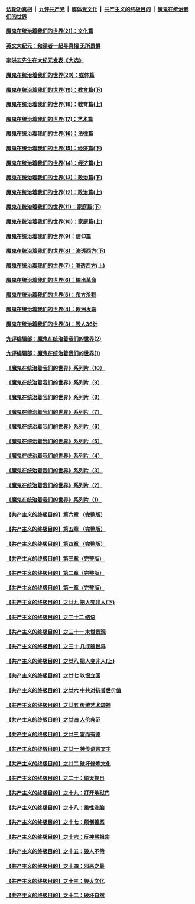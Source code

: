 

####  [法轮功真相](../../../../basic/blob/master/README.md?t=12261931) &nbsp;|&nbsp; [九评共产党](../../../../9ping.md/blob/master/README.md?t=12261931) &nbsp;|&nbsp; [解体党文化](../../../../jtdwh.md/blob/master/README.md?t=12261931)  &nbsp;|&nbsp; [共产主义的终极目的](../../../../gczydzjmd.md/blob/master/README.md?t=12261931) &nbsp;|&nbsp; [魔鬼在统治我们的世界](../../../../mgztzwmdsj.md/blob/master/README.md?t=12261931) 

#### [魔鬼在统治着我们的世界(21)：文化篇](../pages/nsc422/n10597706.md?t=12261931) 

#### [英文大纪元：和读者一起寻真相 无所畏惧](../pages/nsc422/n12542027.md?t=12261931) 

#### [李洪志先生在大纪元发表《大选》](../pages/nsc422/n12534746.md?t=12261931) 

#### [魔鬼在统治着我们的世界(20)：媒体篇](../pages/nsc422/n10586579.md?t=12261931) 

#### [魔鬼在统治着我们的世界(19)：教育篇(下)](../pages/nsc422/n10564808.md?t=12261931) 

#### [魔鬼在统治着我们的世界(18)：教育篇(上)](../pages/nsc422/n10526970.md?t=12261931) 

#### [魔鬼在统治着我们的世界(17)：艺术篇](../pages/nsc422/n10499093.md?t=12261931) 

#### [魔鬼在统治着我们的世界(16)：法律篇](../pages/nsc422/n10485969.md?t=12261931) 

#### [魔鬼在统治着我们的世界(15)：经济篇(下)](../pages/nsc422/n10469975.md?t=12261931) 

#### [魔鬼在统治着我们的世界(14)：经济篇(上)](../pages/nsc422/n10457370.md?t=12261931) 

#### [魔鬼在统治着我们的世界(13)：政治篇(下)](../pages/nsc422/n10448270.md?t=12261931) 

#### [魔鬼在统治着我们的世界(12)：政治篇(上)](../pages/nsc422/n10444576.md?t=12261931) 

#### [魔鬼在统治着我们的世界(11)：家庭篇(下)](../pages/nsc422/n10440961.md?t=12261931) 

#### [魔鬼在统治着我们的世界(10)：家庭篇(上)](../pages/nsc422/n10435448.md?t=12261931) 

#### [魔鬼在统治着我们的世界(9)：信仰篇](../pages/nsc422/n10432159.md?t=12261931) 

#### [魔鬼在统治着我们的世界(8)：渗透西方(下)](../pages/nsc422/n10429603.md?t=12261931) 

#### [魔鬼在统治着我们的世界(7)：渗透西方(上)](../pages/nsc422/n10426013.md?t=12261931) 

#### [魔鬼在统治着我们的世界(6)：输出革命](../pages/nsc422/n10421536.md?t=12261931) 

#### [魔鬼在统治着我们的世界(5)：东方杀戮](../pages/nsc422/n10417707.md?t=12261931) 

#### [魔鬼在统治着我们的世界(4)：欧洲发端](../pages/nsc422/n10414890.md?t=12261931) 

#### [魔鬼在统治着我们的世界(3)：毁人36计](../pages/nsc422/n10411583.md?t=12261931) 

#### [九评编辑部：魔鬼在统治着我们的世界(2)](../pages/nsc422/n10410036.md?t=12261931) 

#### [九评编辑部：魔鬼在统治着我们的世界(1)](../pages/nsc422/n10406825.md?t=12261931) 

#### [《魔鬼在统治着我们的世界》系列片（10）](../pages/nsc422/n12292670.md?t=12261931) 

#### [《魔鬼在统治着我们的世界》系列片（9）](../pages/nsc422/n12290859.md?t=12261931) 

#### [《魔鬼在统治着我们的世界》系列片（8）](../pages/nsc422/n12287445.md?t=12261931) 

#### [《魔鬼在统治着我们的世界》系列片（7）](../pages/nsc422/n12283425.md?t=12261931) 

#### [《魔鬼在统治着我们的世界》系列片（6）](../pages/nsc422/n12282314.md?t=12261931) 

#### [《魔鬼在统治着我们的世界》系列片（5）](../pages/nsc422/n12281419.md?t=12261931) 

#### [《魔鬼在统治着我们的世界》系列片（4）](../pages/nsc422/n12274024.md?t=12261931) 

#### [《魔鬼在统治着我们的世界》系列片（3）](../pages/nsc422/n12271322.md?t=12261931) 

#### [《魔鬼在统治着我们的世界》系列片（2）](../pages/nsc422/n12269049.md?t=12261931) 

#### [《魔鬼在统治着我们的世界》系列片（1）](../pages/nsc422/n12267575.md?t=12261931) 

#### [【共产主义的终极目的】第六章 （完整版）](../pages/nsc422/n11428913.md?t=12261931) 

#### [【共产主义的终极目的】第五章 （完整版）](../pages/nsc422/n11428912.md?t=12261931) 

#### [【共产主义的终极目的】第四章 （完整版）](../pages/nsc422/n11428907.md?t=12261931) 

#### [【共产主义的终极目的】第三章（完整版）](../pages/nsc422/n11428848.md?t=12261931) 

#### [【共产主义的终极目的】第二章（完整版）](../pages/nsc422/n11428831.md?t=12261931) 

#### [【共产主义的终极目的】第一章（完整版）](../pages/nsc422/n11417651.md?t=12261931) 

#### [【共产主义的终极目的】之廿九 把人变非人(下)](../pages/nsc422/n11344140.md?t=12261931) 

#### [【共产主义的终极目的】之三十二 结语](../pages/nsc422/n11360535.md?t=12261931) 

#### [【共产主义的终极目的】之三十一 末世景观](../pages/nsc422/n11351129.md?t=12261931) 

#### [【共产主义的终极目的】之三十 几成狼世界](../pages/nsc422/n11348280.md?t=12261931) 

#### [【共产主义的终极目的】之廿八 把人变非人(上)](../pages/nsc422/n11340492.md?t=12261931) 

#### [【共产主义的终极目的】之廿七 以恨立国](../pages/nsc422/n11336944.md?t=12261931) 

#### [【共产主义的终极目的】之廿六 中共对抗普世价值](../pages/nsc422/n11324785.md?t=12261931) 

#### [【共产主义的终极目的】之廿五 传统艺术颂神](../pages/nsc422/n11296396.md?t=12261931) 

#### [【共产主义的终极目的】之廿四 人伦典范](../pages/nsc422/n11296397.md?t=12261931) 

#### [【共产主义的终极目的】之廿三 富而有德](../pages/nsc422/n11283598.md?t=12261931) 

#### [【共产主义的终极目的】之廿一 神传语言文字](../pages/nsc422/n11263265.md?t=12261931) 

#### [【共产主义的终极目的】之廿二 破坏修炼文化](../pages/nsc422/n11245728.md?t=12261931) 

#### [【共产主义的终极目的】之二十：偷天换日](../pages/nsc422/n11238846.md?t=12261931) 

#### [【共产主义的终极目的】之十九：打开地狱门](../pages/nsc422/n11206376.md?t=12261931) 

#### [【共产主义的终极目的】之十八：柔性洗脑](../pages/nsc422/n11199994.md?t=12261931) 

#### [【共产主义的终极目的】之十七：颠倒善恶](../pages/nsc422/n11179782.md?t=12261931) 

#### [【共产主义的终极目的】之十六：反神骂祖宗](../pages/nsc422/n11166798.md?t=12261931) 

#### [【共产主义的终极目的】之十五：毁人不倦](../pages/nsc422/n11166792.md?t=12261931) 

#### [【共产主义的终极目的】之十四：邪恶之最](../pages/nsc422/n11150249.md?t=12261931) 

#### [【共产主义的终极目的】之十三：毁灭文化](../pages/nsc422/n11135227.md?t=12261931) 

#### [【共产主义的终极目的】之十二：破坏自然](../pages/nsc422/n11135214.md?t=12261931) 

